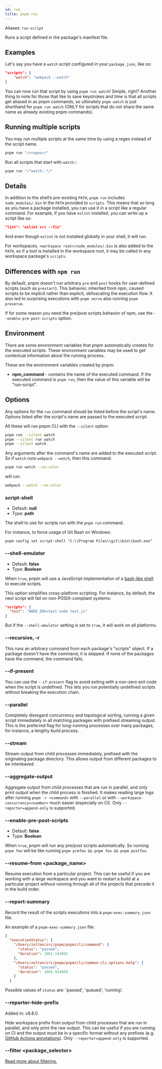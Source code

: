 ```yaml
---
id: run
title: pnpm run
---
```


Aliases: `run-script`

Runs a script defined in the package's manifest file.

## Examples

Let's say you have a `watch` script configured in your `package.json`, like so:

```json
"scripts": {
    "watch": "webpack --watch"
}
```

You can now run that script by using `pnpm run watch`! Simple, right?
Another thing to note for those that like to save keystrokes and time is that
all scripts get aliased in as pnpm commands, so ultimately `pnpm watch` is just
shorthand for `pnpm run watch` (ONLY for scripts that do not share the same name
as already existing pnpm commands).

## Running multiple scripts

You may run multiple scripts at the same time by using a regex instead of the script name.

```sh
pnpm run "/<regex>/"
```

Run all scripts that start with `watch:`:

```sh
pnpm run "/^watch:.*/"
```

## Details

In addition to the shell’s pre-existing `PATH`, `pnpm run` includes
`node_modules/.bin` in the `PATH` provided to `scripts`. This means that so
long as you have a package installed, you can use it in a script like a regular
command. For example, if you have `eslint` installed, you can write up a script
like so:

```json
"lint": "eslint src --fix"
```

And even though `eslint` is not installed globally in your shell, it will run.

For workspaces, `<workspace root>/node_modules/.bin` is also added
to the `PATH`, so if a tool is installed in the workspace root, it may be called
in any workspace package's `scripts`.

## Differences with `npm run`

By default, pnpm doesn't run arbitrary `pre` and `post` hooks for user-defined
scripts (such as `prestart`). This behavior, inherited from npm, caused scripts
to be implicit rather than explicit, obfuscating the execution flow. It also led
to surprising executions with `pnpm serve` also running `pnpm preserve`.

If for some reason you need the pre/post scripts behavior of npm, use the
`--enable-pre-post-scripts` option.

## Environment

There are some environment variables that pnpm automatically creates for the executed scripts.
These environment variables may be used to get contextual information about the running process.

These are the environment variables created by pnpm:

* **npm_command** - contains the name of the executed command. If the executed command is `pnpm run`, then the value of this variable will be "run-script".

## Options

Any options for the `run` command should be listed before the script's name.
Options listed after the script's name are passed to the executed script.

All these will run pnpm CLI with the `--silent` option:

```sh
pnpm run --silent watch
pnpm --silent run watch
pnpm --silent watch
```

Any arguments after the command's name are added to the executed script.
So if `watch` runs `webpack --watch`, then this command:

```sh
pnpm run watch --no-color
```

will run:

```sh
webpack --watch --no-color
```

### script-shell

* Default: **null**
* Type: **path**

The shell to use for scripts run with the `pnpm run` command.

For instance, to force usage of Git Bash on Windows:

```
pnpm config set script-shell "C:\\Program Files\\git\\bin\\bash.exe"
```

### --shell-emulator

* Default: **false**
* Type: **Boolean**

When `true`, pnpm will use a JavaScript implementation of a [bash-like shell] to
execute scripts.

This option simplifies cross-platform scripting. For instance, by default, the
next script will fail on non-POSIX-compliant systems:

```json
"scripts": {
  "test": "NODE_ENV=test node test.js"
}
```

But if the `--shell-emulator` setting is set to `true`, it will work on all
platforms.

[bash-like shell]: https://www.npmjs.com/package/@yarnpkg/shell

### --recursive, -r

This runs an arbitrary command from each package's "scripts" object.
If a package doesn't have the command, it is skipped.
If none of the packages have the command, the command fails.

### --if-present

You can use the `--if-present` flag to avoid exiting with a non-zero exit code
when the script is undefined. This lets you run potentially undefined scripts
without breaking the execution chain.

### --parallel

Completely disregard concurrency and topological sorting, running a given script
immediately in all matching packages with prefixed streaming output. This is the
preferred flag for long-running processes over many packages, for instance, a
lengthy build process.

### --stream

Stream output from child processes immediately, prefixed with the originating
package directory. This allows output from different packages to be interleaved.

### --aggregate-output

Aggregate output from child processes that are run in parallel, and only print output when the child process is finished. It makes reading large logs after running `pnpm -r <command>` with `--parallel` or with `--workspace-concurrency=<number>` much easier (especially on CI). Only `--reporter=append-only` is supported.

### --enable-pre-post-scripts

* Default: **false**
* Type: **Boolean**

When `true`, pnpm will run any pre/post scripts automatically. So running `pnpm foo`
will be like running `pnpm prefoo && pnpm foo && pnpm postfoo`.

### --resume-from &lt;package_name\>

Resume execution from a particular project. This can be useful if you are working with a large workspace and you want to restart a build at a particular project without running through all of the projects that precede it in the build order.

### --report-summary

Record the result of the scripts executions into a `pnpm-exec-summary.json` file.

An example of a `pnpm-exec-summary.json` file:

```json
{
  "executionStatus": {
    "/Users/zoltan/src/pnpm/pnpm/cli/command": {
      "status": "passed",
      "duration": 1861.143042
    },
    "/Users/zoltan/src/pnpm/pnpm/cli/common-cli-options-help": {
      "status": "passed",
      "duration": 1865.914958
    }
  }
```

Possible values of `status` are: 'passed', 'queued', 'running'.

### --reporter-hide-prefix

Added in: v8.8.0

Hide workspace prefix from output from child processes that are run in parallel, and only print the raw output. This can be useful if you are running on CI and the output must be in a specific format without any prefixes (e.g. [GitHub Actions annotations](https://docs.github.com/en/actions/using-workflows/workflow-commands-for-github-actions#setting-an-error-message)). Only `--reporter=append-only` is supported.

### --filter &lt;package_selector\>

[Read more about filtering.](../filtering.md)
